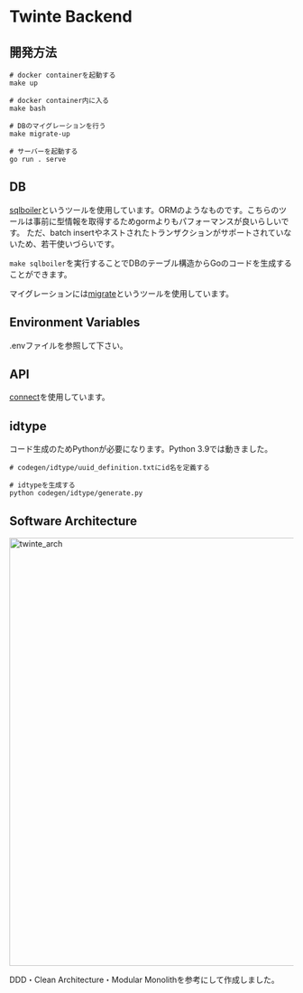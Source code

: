 # Twinte Backend

## 開発方法
```
# docker containerを起動する
make up

# docker container内に入る
make bash

# DBのマイグレーションを行う
make migrate-up

# サーバーを起動する
go run . serve
```

## DB
[sqlboiler](https://github.com/volatiletech/sqlboiler)というツールを使用しています。ORMのようなものです。こちらのツールは事前に型情報を取得するためgormよりもパフォーマンスが良いらしいです。
ただ、batch insertやネストされたトランザクションがサポートされていないため、若干使いづらいです。

`make sqlboiler`を実行することでDBのテーブル構造からGoのコードを生成することができます。

マイグレーションには[migrate](https://github.com/golang-migrate/migrate)というツールを使用しています。


## Environment Variables
.envファイルを参照して下さい。

## API
[connect](https://connectrpc.com/docs/introduction)を使用しています。

## idtype
コード生成のためPythonが必要になります。Python 3.9では動きました。

```
# codegen/idtype/uuid_definition.txtにid名を定義する

# idtypeを生成する
python codegen/idtype/generate.py
```

## Software Architecture
<img width="758" alt="twinte_arch" src="https://github.com/twin-te/twinte-back/assets/68944024/7cf0cdd7-222d-489c-89a8-89c4514a29f7">

DDD・Clean Architecture・Modular Monolithを参考にして作成しました。

